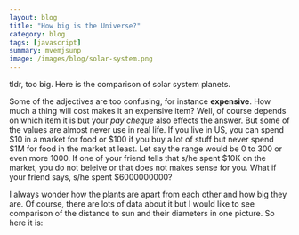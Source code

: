 ```yaml
---
layout: blog
title: "How big is the Universe?"
category: blog
tags: [javascript]
summary: mvemjsunp
image: /images/blog/solar-system.png
---
```


tldr, too big. Here is the comparison of solar system planets.

Some of the adjectives are too confusing, for instance **expensive**. How much a thing will cost makes it an expensive item? Well, of course depends on which item it is but your *pay cheque* also effects the answer. But some of the values are almost never use in real life. If you live in US, you can spend $10 in a market for food or $100 if you buy a lot of stuff but never spend $1M for food in the market at least. Let say the range would be 0 to 300 or even more 1000. If one of your friend tells that s/he spent $10K on the market, you do not beleive or that does not makes sense for you. What if your friend says, s/he spent $6000000000? 

I always wonder how the plants are apart from each other and how big they are. Of course, there are lots of data about it but I would like to see comparison of the distance to sun and their diameters in one picture. So here it is:

<svg width="900" height="200"></svg>

<script type="text/javascript" src="http://d3js.org/d3.v4.min.js"></script>
<script type="text/javascript">

    d3.csv("https://raw.githubusercontent.com/ckilimci/d3-examples/master/solar-system.csv", function (data) {
        var width = 900;
        var height = 200;

        var distanceScale = d3.scaleLinear()
            .domain([0, 6000])
            .range([0, width-50]);

        var diameterScale = d3.scaleLinear()
            .domain([0, 140000])
            .range([0, 50]);

        var canvas = d3.select("svg")
            .append("g");

        canvas.append("rect")
            .attr("width", "100%")
            .attr("height", "100%")
            .attr("fill", "#ddd");

        canvas.selectAll("circle")
            .data(data)
            .enter()
                .append("circle")
                .attr("cx", function(d) { return distanceScale(d.distance); } )
                .attr("cy", 100)
                .attr("r", function(d) { return diameterScale(d.diameter); })
                .attr("fill", "black");

        canvas.selectAll("text")
            .data(data)
            .enter()
                .append("text")
                .attr("fill", "red")
                .attr("x", function(d) { return distanceScale(d.distance) - 4; })
                .attr("y", 93)
                .text(function(d) { return d.label; });

        var axis = d3.axisBottom(distanceScale);

        canvas.append("g")
            .call(axis);

        d3.select("body")
            .append("p")
            .text("These planets placed in scable distance to sun and drew in scalable diameter to eachother but the distances (million km) and the diameter measurement (km) are in different scale.");
    });

</script>

